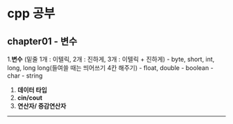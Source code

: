 # cpp 공부
## chapter01 - 변수

1.__변수__ (밑줄 1개 : 이텔릭, 2개 : 진하게, 3개 : 이텔릭 + 진하게)
    - byte, short, int, long, long long(들여쓸 때는 띄어쓰기 4칸 해주기)
    - float, double
    - boolean
    - char
    - string
1. __데이터 타입__ 
2. __cin/cout__
3. __연산자/ 증감연산자__
---
